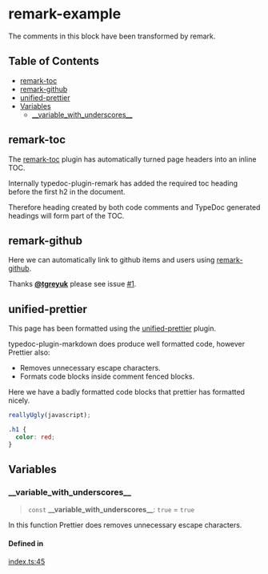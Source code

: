 # remark-example

The comments in this block have been transformed by remark.

## Table of Contents

- [remark-toc](#remark-toc)
- [remark-github](#remark-github)
- [unified-prettier](#unified-prettier)
- [Variables](#variables)
  - [\_\_variable_with_underscores\_\_](#__variable_with_underscores__)

## remark-toc

The [remark-toc](https://github.com/remarkjs/remark-toc) plugin has automatically turned page headers into an inline TOC.

Internally typedoc-plugin-remark has added the required toc heading before the first h2 in the document.

Therefore heading created by both code comments and TypeDoc generated headings will form part of the TOC.

## remark-github

Here we can automatically link to github items and users using [remark-github](https://github.com/remarkjs/remark-github).

Thanks [**@tgreyuk**](https://github.com/tgreyuk) please see issue [#1](https://github.com/typedoc2md/typedoc-plugin-markdown/issues/1).

## unified-prettier

This page has been formatted using the [unified-prettier](https://www.npmjs.com/package/unified-prettier) plugin.

typedoc-plugin-markdown does produce well formatted code, however Prettier also:

- Removes unnecessary escape characters.
- Formats code blocks inside comment fenced blocks.

Here we have a badly formatted code blocks that prettier has formatted nicely.

```js
reallyUgly(javascript);
```

```css
.h1 {
  color: red;
}
```

## Variables

### \_\_variable_with_underscores\_\_

> `const` **\_\_variable_with_underscores\_\_**: `true` = `true`

In this function Prettier does removes unnecessary escape characters.

#### Defined in

[index.ts:45](https://github.com/typedoc2md/typedoc-plugin-markdown-examples/blob/main/examples/utils/remark/src/index.ts#L45)

